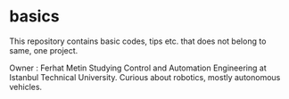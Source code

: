 # basics
This repository contains basic codes, tips etc. that does not belong to same, one project. 

Owner : Ferhat Metin
        Studying Control and Automation Engineering at Istanbul Technical University.
        Curious about robotics, mostly autonomous vehicles.
        
